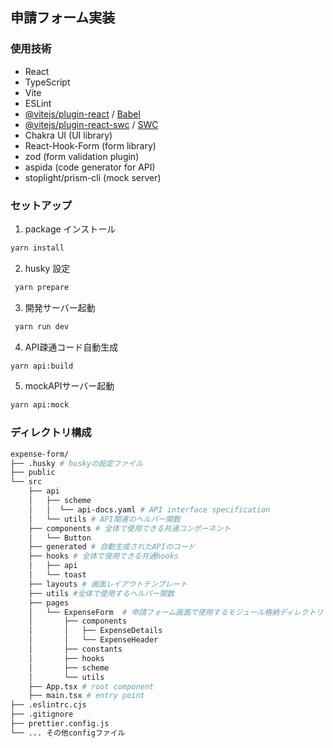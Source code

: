 ## 申請フォーム実装
### 使用技術
- React
- TypeScript
- Vite
- ESLint
- [@vitejs/plugin-react](https://github.com/vitejs/vite-plugin-react/blob/main/packages/plugin-react/README.md) / [Babel](https://babeljs.io/)
- [@vitejs/plugin-react-swc](https://github.com/vitejs/vite-plugin-react-swc) / [SWC](https://swc.rs/)
- Chakra UI (UI library)
- React-Hook-Form (form library)
- zod (form validation plugin)
- aspida (code generator for API)
- stoplight/prism-cli (mock server)

### セットアップ
1. package インストール
```bash
yarn install
```

2. husky 設定
```bash
 yarn prepare
```

3. 開発サーバー起動
```bash
 yarn run dev
```

4. API疎通コード自動生成
```bash
yarn api:build
```

5. mockAPIサーバー起動
```bash
yarn api:mock
```

### ディレクトリ構成
```bash
expense-form/
├── .husky # huskyの設定ファイル
├── public
└── src
    ├── api
    │   ├── scheme 
    │   │  └── api-docs.yaml # API interface specification
    │   └── utils # API関連のヘルパー関数
    ├── components # 全体で使用できる共通コンポーネント
    │   └── Button 
    ├── generated # 自動生成されたAPIのコード
    ├── hooks # 全体で使用できる共通hooks
    │   ├── api
    │   └── toast
    ├── layouts # 画面レイアウトテンプレート
    ├── utils #全体で使用するヘルパー関数
    ├── pages
    │   └── ExpenseForm  # 申請フォーム画面で使用するモジュール格納ディレクトリ
    │       ├── components
    │       │   ├── ExpenseDetails
    │       │   └── ExpenseHeader
    │       ├── constants
    │       ├── hooks
    │       ├── scheme
    │       └── utils
    ├── App.tsx # root component
    ├── main.tsx # entry point
├── .eslintrc.cjs
├── .gitignore
├── prettier.config.js
└── ... その他configファイル

```
